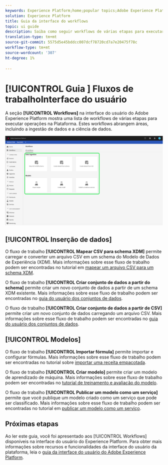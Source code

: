 ```yaml
---
keywords: Experience Platform;home;popular topics;Adobe Experience Platform;user guide;ui guide;workflows ui guide;workflows;;workflows user guide;
solution: Experience Platform
title: Guia da interface do workflows
topic: ui guide
description: Saiba como seguir workflows de várias etapas para executar operações comuns na interface do usuário do Adobe Experience Platform.
translation-type: tm+mt
source-git-commit: 5575d5e45bddcc007dcf78720cd7a7e20475f78c
workflow-type: tm+mt
source-wordcount: '307'
ht-degree: 1%

---
```



# [!UICONTROL Guia ] Fluxos de trabalhoInterface do usuário

A seção **[!UICONTROL Workflows]** na interface do usuário do Adobe Experience Platform mostra uma lista de workflows de várias etapas para executar operações na Plataforma. Estes workflows abrangem áreas, incluindo a ingestão de dados e a ciência de dados.

![workflows](./images/workflows/workflows.png)

## [!UICONTROL Inserção de dados]

O fluxo de trabalho **[!UICONTROL Mapear CSV para schema XDM]** permite carregar e converter um arquivo CSV em um schema do Modelo de Dados de Experiência (XDM). Mais informações sobre esse fluxo de trabalho podem ser encontradas no tutorial em [mapear um arquivo CSV para um schema XDM](../ingestion/tutorials/map-a-csv-file.md).

O fluxo de trabalho **[!UICONTROL Criar conjunto de dados a partir do schema]** permite criar um novo conjunto de dados a partir de um schema XDM existente. Mais informações sobre esse fluxo de trabalho podem ser encontradas no [guia do usuário dos conjuntos de dados](../catalog/datasets/user-guide.md#schema).

O fluxo de trabalho **[!UICONTROL Criar conjunto de dados a partir de CSV]** permite criar um novo conjunto de dados carregando um arquivo CSV. Mais informações sobre esse fluxo de trabalho podem ser encontradas no [guia do usuário dos conjuntos de dados](../catalog/datasets/user-guide.md#csv).

## [!UICONTROL Modelos]

O fluxo de trabalho **[!UICONTROL Importar fórmula]** permite importar e configurar fórmulas. Mais informações sobre esse fluxo de trabalho podem ser encontradas no tutorial sobre [importar uma receita empacotada](../data-science-workspace/models-recipes/import-packaged-recipe-ui.md).

O fluxo de trabalho **[!UICONTROL Criar modelo]** permite criar um modelo de aprendizado de máquina. Mais informações sobre esse fluxo de trabalho podem ser encontradas no [tutorial de treinamento e avaliação do modelo](../data-science-workspace/models-recipes/train-evaluate-model-ui.md).

O fluxo de trabalho **[!UICONTROL Publicar um modelo como um serviço]** permite que você publique um modelo criado como um serviço que pode ser classificado. Mais informações sobre esse fluxo de trabalho podem ser encontradas no tutorial em [publicar um modelo como um serviço](../data-science-workspace/models-recipes/publish-model-service-ui.md).

## Próximas etapas

Ao ler este guia, você foi apresentado aos [!UICONTROL Workflows] disponíveis na interface do usuário do Experience Platform. Para obter mais informações sobre recursos e funcionalidades da interface do usuário da plataforma, leia o [guia da interface do usuário do Adobe Experience Platform](ui-guide.md).